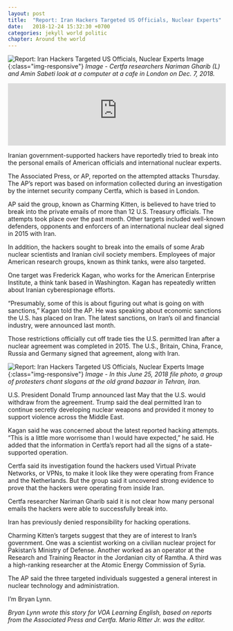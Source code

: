 ```yaml
---
layout: post
title:  "Report: Iran Hackers Targeted US Officials, Nuclear Experts"
date:   2018-12-24 15:32:30 +0700
categories: jekyll world politic
chapter: Around the world
---
```

![Report: Iran Hackers Targeted US Officials, Nuclear Experts Image](https://gdb.voanews.com/FA271753-2D34-4AEF-8D36-23B2CF48CB37_w1023_r1_s.jpg){:class="img-responsive"}
*Image - Certfa researchers Nariman Gharib (L) and Amin Sabeti look at a computer at a cafe in London on Dec. 7, 2018.*
<iframe src="https://learningenglish.voanews.com/embed/player/0/4699599.html?type=audio" frameborder="0" scrolling="no" width="100%" height="144" allowfullscreen></iframe>

Iranian government-supported hackers have reportedly tried to break into the personal emails of American officials and international nuclear experts.

The Associated Press, or AP, reported on the attempted attacks Thursday. The AP’s report was based on information collected during an investigation by the internet security company Certfa, which is based in London.

AP said the group, known as Charming Kitten, is believed to have tried to break into the private emails of more than 12 U.S. Treasury officials. The attempts took place over the past month. Other targets included well-known defenders, opponents and enforcers of an international nuclear deal signed in 2015 with Iran.

In addition, the hackers sought to break into the emails of some Arab nuclear scientists and Iranian civil society members. Employees of major American research groups, known as think tanks, were also targeted.

One target was Frederick Kagan, who works for the American Enterprise Institute, a think tank based in Washington. Kagan has repeatedly written about Iranian cyberespionage efforts.

“Presumably, some of this is about figuring out what is going on with sanctions,” Kagan told the AP. He was speaking about economic sanctions the U.S. has placed on Iran. The latest sanctions, on Iran’s oil and financial industry, were announced last month.

Those restrictions officially cut off trade ties the U.S. permitted Iran after a nuclear agreement was completed in 2015. The U.S., Britain, China, France, Russia and Germany signed that agreement, along with Iran.

![Report: Iran Hackers Targeted US Officials, Nuclear Experts Image](https://gdb.voanews.com/C3393C3F-B282-4569-A19F-AB1F01758D06_w650_r1_s.jpg){:class="img-responsive"}
*Image - In this June 25, 2018 file photo, a group of protesters chant slogans at the old grand bazaar in Tehran, Iran.*

U.S. President Donald Trump announced last May that the U.S. would withdraw from the agreement. Trump said the deal permitted Iran to continue secretly developing nuclear weapons and provided it money to support violence across the Middle East.

Kagan said he was concerned about the latest reported hacking attempts. “This is a little more worrisome than I would have expected,” he said. He added that the information in Certfa’s report had all the signs of a state-supported operation.

Certfa said its investigation found the hackers used Virtual Private Networks, or VPNs, to make it look like they were operating from France and the Netherlands. But the group said it uncovered strong evidence to prove that the hackers were operating from inside Iran.

Certfa researcher Nariman Gharib said it is not clear how many personal emails the hackers were able to successfully break into.

Iran has previously denied responsibility for hacking operations.

Charming Kitten’s targets suggest that they are of interest to Iran’s government. One was a scientist working on a civilian nuclear project for Pakistan’s Ministry of Defense. Another worked as an operator at the Research and Training Reactor in the Jordanian city of Ramtha. A third was a high-ranking researcher at the Atomic Energy Commission of Syria.

The AP said the three targeted individuals suggested a general interest in nuclear technology and administration.

I’m Bryan Lynn.

*Bryan Lynn wrote this story for VOA Learning English, based on reports from the Associated Press and Certfa. Mario Ritter Jr. was the editor.*